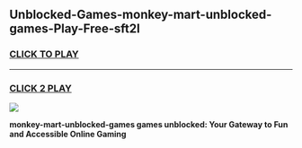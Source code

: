 
## Unblocked-Games-monkey-mart-unblocked-games-Play-Free-sft2l
<h3>
<a href="https://premium76.site?title=monkey-mart-unblocked-games&ref=19M">CLICK TO PLAY</a></h3>
<hr>

<h3>
<a href="https://premium76.site?title=monkey-mart-unblocked-games&ref=19M">CLICK 2 PLAY</a>
  
</h3>

<a href="https://premium76.site?title=monkey-mart-unblocked-games&ref=19M"><img src="https://clearcache.store/games.png"></a>


**monkey-mart-unblocked-games games unblocked: Your Gateway to Fun and Accessible Online Gaming**
